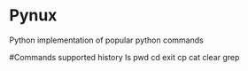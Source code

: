 # Pynux
Python implementation of popular python commands

#Commands supported
history
ls
pwd
cd
exit
cp
cat
clear
grep

